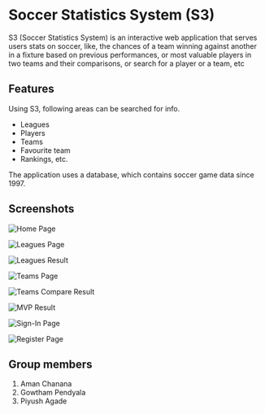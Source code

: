 
Soccer Statistics System (S3)
=======================

S3 (Soccer Statistics System) is an interactive web application that serves users stats on soccer, like, the chances of a team winning against another in a fixture based on previous performances, or most valuable players in two teams and their comparisons, or search for a player or a team, etc

Features
-----------

Using S3, following areas can be searched for info.
* Leagues
* Players
* Teams
* Favourite team
* Rankings, etc.

The application uses a database, which contains soccer game data since 1997.



Screenshots
-----------

![Home Page][1]

![Leagues Page][2]

![Leagues Result][3]

![Teams Page][4]

![Teams Compare Result][6]

![MVP Result][5]

![Sign-In Page][7]

![Register Page][8]



Group members
---
1) Aman Chanana
2) Gowtham Pendyala
3) Piyush Agade

[1]: http://i.imgur.com/ZTEGKYA.png
[2]: http://i.imgur.com/ck3ayf7.png
[3]: http://i.imgur.com/yRIQV8V.png
[4]: http://i.imgur.com/nOssW5I.png
[5]: http://i.imgur.com/0DEmvfJ.png
[6]: http://i.imgur.com/99x5JRZ.png
[7]: http://i.imgur.com/OBP0iM7.jpg
[8]: http://i.imgur.com/i5DpTJy.jpg
